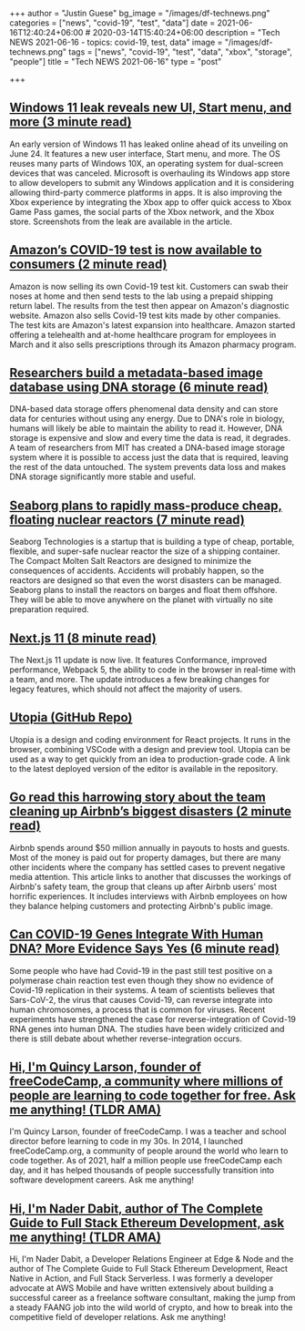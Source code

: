 +++
author = "Justin Guese"
bg_image = "/images/df-technews.png"
categories = ["news", "covid-19", "test", "data"]
date = 2021-06-16T12:40:24+06:00 # 2020-03-14T15:40:24+06:00
description = "Tech NEWS 2021-06-16 - topics: covid-19, test, data"
image = "/images/df-technews.png"
tags = ["news", "covid-19", "test", "data", "xbox", "storage", "people"]
title = "Tech NEWS 2021-06-16"
type = "post"

+++

## [Windows 11 leak reveals new UI, Start menu, and more (3 minute read)](https://www.theverge.com/2021/6/15/22535123/microsoft-windows-11-leak-screenshots-start-menu)

An early version of Windows 11 has leaked online ahead of its unveiling on June 24. It features a new user interface, Start menu, and more. The OS reuses many parts of Windows 10X, an operating system for dual-screen devices that was canceled. Microsoft is overhauling its Windows app store to allow developers to submit any Windows application and it is considering allowing third-party commerce platforms in apps. It is also improving the Xbox experience by integrating the Xbox app to offer quick access to Xbox Game Pass games, the social parts of the Xbox network, and the Xbox store. Screenshots from the leak are available in the article.

## [Amazon’s COVID-19 test is now available to consumers (2 minute read)](https://www.theverge.com/2021/6/15/22535453/amazon-covid-test-consumers-available)

Amazon is now selling its own Covid-19 test kit. Customers can swab their noses at home and then send tests to the lab using a prepaid shipping return label. The results from the test then appear on Amazon's diagnostic website. Amazon also sells Covid-19 test kits made by other companies. The test kits are Amazon's latest expansion into healthcare. Amazon started offering a telehealth and at-home healthcare program for employees in March and it also sells prescriptions through its Amazon pharmacy program.

## [Researchers build a metadata-based image database using DNA storage (6 minute read)](https://arstechnica.com/science/2021/06/researchers-build-a-metadata-based-image-database-using-dna-storage/)

DNA-based data storage offers phenomenal data density and can store data for centuries without using any energy. Due to DNA's role in biology, humans will likely be able to maintain the ability to read it. However, DNA storage is expensive and slow and every time the data is read, it degrades. A team of researchers from MIT has created a DNA-based image storage system where it is possible to access just the data that is required, leaving the rest of the data untouched. The system prevents data loss and makes DNA storage significantly more stable and useful.

## [Seaborg plans to rapidly mass-produce cheap, floating nuclear reactors (7 minute read)](https://newatlas.com/energy/seaborg-floating-nuclear-reactor-barge/)

Seaborg Technologies is a startup that is building a type of cheap, portable, flexible, and super-safe nuclear reactor the size of a shipping container. The Compact Molten Salt Reactors are designed to minimize the consequences of accidents. Accidents will probably happen, so the reactors are designed so that even the worst disasters can be managed. Seaborg plans to install the reactors on barges and float them offshore. They will be able to move anywhere on the planet with virtually no site preparation required.

## [Next.js 11 (8 minute read)](https://nextjs.org/blog/next-11)

The Next.js 11 update is now live. It features Conformance, improved performance, Webpack 5, the ability to code in the browser in real-time with a team, and more. The update introduces a few breaking changes for legacy features, which should not affect the majority of users.

## [Utopia (GitHub Repo)](https://github.com/concrete-utopia/utopia)

Utopia is a design and coding environment for React projects. It runs in the browser, combining VSCode with a design and preview tool. Utopia can be used as a way to get quickly from an idea to production-grade code. A link to the latest deployed version of the editor is available in the repository.

## [Go read this harrowing story about the team cleaning up Airbnb’s biggest disasters (2 minute read)](https://www.theverge.com/2021/6/15/22534869/airbnb-crisis-safety-team-bloomberg-report)

Airbnb spends around $50 million annually in payouts to hosts and guests. Most of the money is paid out for property damages, but there are many other incidents where the company has settled cases to prevent negative media attention. This article links to another that discusses the workings of Airbnb's safety team, the group that cleans up after Airbnb users' most horrific experiences. It includes interviews with Airbnb employees on how they balance helping customers and protecting Airbnb's public image.

## [Can COVID-19 Genes Integrate With Human DNA? More Evidence Says Yes (6 minute read)](https://interestingengineering.com/can-covid-19-genes-integrate-with-human-dna-more-evidence-says-yes)

Some people who have had Covid-19 in the past still test positive on a polymerase chain reaction test even though they show no evidence of Covid-19 replication in their systems. A team of scientists believes that Sars-CoV-2, the virus that causes Covid-19, can reverse integrate into human chromosomes, a process that is common for viruses. Recent experiments have strengthened the case for reverse-integration of Covid-19 RNA genes into human DNA. The studies have been widely criticized and there is still debate about whether reverse-integration occurs.

## [Hi, I'm Quincy Larson, founder of freeCodeCamp, a community where millions of people are learning to code together for free. Ask me anything! (TLDR AMA)](https://tldr.tech/token/6c3ef825381ee396191f77cb92dd1969?redirect=https%3A%2F%2Ftldr.tech%2Fama%2Fquincy-larson/1/0100017a144ace7d-bf4be134-4bdd-40a8-a8c6-d29707852f51-000000/Lx0z8fDTkqhPsqgjIzD_jHJlZApN3RuTo7RFe3CqVZU=197)

I'm Quincy Larson, founder of freeCodeCamp. I was a teacher and school director before learning to code in my 30s. In 2014, I launched freeCodeCamp.org, a community of people around the world who learn to code together. As of 2021, half a million people use freeCodeCamp each day, and it has helped thousands of people successfully transition into software development careers. Ask me anything!

## [Hi, I'm Nader Dabit, author of The Complete Guide to Full Stack Ethereum Development, ask me anything! (TLDR AMA)](https://tldr.tech/token/%7B%7BLastName%7D%7D?redirect=https%3A%2F%2Ftldr.tech%2Fama%2Fnader-dabit/1/0100017a144ace7d-bf4be134-4bdd-40a8-a8c6-d29707852f51-000000/I3EzMEJP-2jUvojugE6vxAhEufGSP0CAA6aa_52HtpU=197)

Hi, I'm Nader Dabit, a Developer Relations Engineer at Edge & Node and the author of The Complete Guide to Full Stack Ethereum Development, React Native in Action, and Full Stack Serverless. I was formerly a developer advocate at AWS Mobile and have written extensively about building a successful career as a freelance software consultant, making the jump from a steady FAANG job into the wild world of crypto, and how to break into the competitive field of developer relations. Ask me anything!


